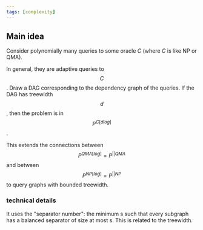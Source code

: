 ```yaml
---
tags: [complexity]
---
```


## Main idea

Consider polynomially many queries to some oracle $C$ (where $C$ is like NP or QMA).

In general, they are adaptive queries to $$C$$. Draw a DAG corresponding to the dependency graph of the queries.
If the DAG has treewidth $$d$$, then the problem is in $$P^{C[d log]}$$.

This extends the connections between $$P^{QMA[log]} = P^{||QMA}$$ and  between $$P^{NP[log]} = P^{||NP}$$ to query graphs with bounded treewidth. 


### technical details

It uses the "separator number": the minimum s such that every subgraph has a balanced separator of size at most s. This is related to the treewidth.
